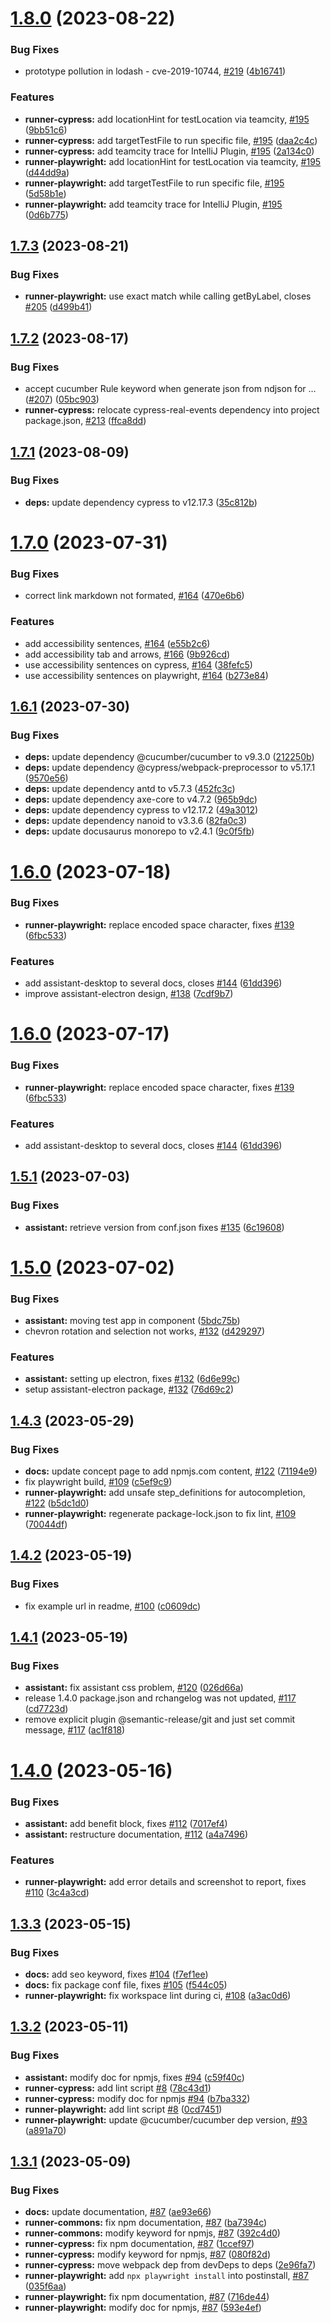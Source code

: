 # [1.8.0](https://github.com/Orange-OpenSource/uuv/compare/docs-v1.7.3...docs-v1.8.0) (2023-08-22)


### Bug Fixes

* prototype pollution in lodash - cve-2019-10744, [#219](https://github.com/Orange-OpenSource/uuv/issues/219) ([4b16741](https://github.com/Orange-OpenSource/uuv/commit/4b16741d53f814958ad0ee6d761e82d92374e5e8))


### Features

* **runner-cypress:** add locationHint for testLocation via teamcity, [#195](https://github.com/Orange-OpenSource/uuv/issues/195) ([9bb51c6](https://github.com/Orange-OpenSource/uuv/commit/9bb51c6be8984b004d89fac32668ae5cb2e43edb))
* **runner-cypress:** add targetTestFile to run specific file, [#195](https://github.com/Orange-OpenSource/uuv/issues/195) ([daa2c4c](https://github.com/Orange-OpenSource/uuv/commit/daa2c4c9fe503e345455fcab352cee2f939b0fc9))
* **runner-cypress:** add teamcity trace for IntelliJ Plugin, [#195](https://github.com/Orange-OpenSource/uuv/issues/195) ([2a134c0](https://github.com/Orange-OpenSource/uuv/commit/2a134c0c67a01fd18ec3a142a2c42738eac86732))
* **runner-playwright:** add locationHint for testLocation via teamcity, [#195](https://github.com/Orange-OpenSource/uuv/issues/195) ([d44dd9a](https://github.com/Orange-OpenSource/uuv/commit/d44dd9ae13e662e623391d43552b28c54ea465f1))
* **runner-playwright:** add targetTestFile to run specific file, [#195](https://github.com/Orange-OpenSource/uuv/issues/195) ([5d58b1e](https://github.com/Orange-OpenSource/uuv/commit/5d58b1ea7d4bddbc1675ec8e15455a06278957ff))
* **runner-playwright:** add teamcity trace for IntelliJ Plugin, [#195](https://github.com/Orange-OpenSource/uuv/issues/195) ([0d6b775](https://github.com/Orange-OpenSource/uuv/commit/0d6b7752ab26ffc4eaf8fe6a70fa60210ee747e8))

## [1.7.3](https://github.com/Orange-OpenSource/uuv/compare/docs-v1.7.2...docs-v1.7.3) (2023-08-21)


### Bug Fixes

* **runner-playwright:** use exact match while calling getByLabel, closes [#205](https://github.com/Orange-OpenSource/uuv/issues/205) ([d499b41](https://github.com/Orange-OpenSource/uuv/commit/d499b4138c01d072c251822e42a3d1b16b3cd7bb))

## [1.7.2](https://github.com/Orange-OpenSource/uuv/compare/docs-v1.7.1...docs-v1.7.2) (2023-08-17)


### Bug Fixes

* accept cucumber Rule keyword when generate json from ndjson for … ([#207](https://github.com/Orange-OpenSource/uuv/issues/207)) ([05bc903](https://github.com/Orange-OpenSource/uuv/commit/05bc90342ea2f7149109b5a12e428b04237bf00b))
* **runner-cypress:** relocate cypress-real-events dependency into project package.json, [#213](https://github.com/Orange-OpenSource/uuv/issues/213) ([ffca8dd](https://github.com/Orange-OpenSource/uuv/commit/ffca8dd21d3858d0020f6bf1974437bbf38fe6c4))

## [1.7.1](https://github.com/Orange-OpenSource/uuv/compare/docs-v1.7.0...docs-v1.7.1) (2023-08-09)


### Bug Fixes

* **deps:** update dependency cypress to v12.17.3 ([35c812b](https://github.com/Orange-OpenSource/uuv/commit/35c812bdabd1a3a2d27e972d3bb5c9323497c449))

# [1.7.0](https://github.com/Orange-OpenSource/uuv/compare/docs-v1.6.1...docs-v1.7.0) (2023-07-31)


### Bug Fixes

* correct link markdown not formated, [#164](https://github.com/Orange-OpenSource/uuv/issues/164) ([470e6b6](https://github.com/Orange-OpenSource/uuv/commit/470e6b6b07ef43261d14b0e8986cac304daf29d8))


### Features

* add accessibility sentences, [#164](https://github.com/Orange-OpenSource/uuv/issues/164) ([e55b2c6](https://github.com/Orange-OpenSource/uuv/commit/e55b2c647bec100294794fe34dabe582d2561643))
* add accessibility tab and arrows, [#166](https://github.com/Orange-OpenSource/uuv/issues/166) ([9b926cd](https://github.com/Orange-OpenSource/uuv/commit/9b926cd322049860a5f06810027dbeb7efe6d795))
* use accessibility sentences on cypress, [#164](https://github.com/Orange-OpenSource/uuv/issues/164) ([38fefc5](https://github.com/Orange-OpenSource/uuv/commit/38fefc5286cfd16c9693b8f6b0922679c1a9ca05))
* use accessibility sentences on playwright, [#164](https://github.com/Orange-OpenSource/uuv/issues/164) ([b273e84](https://github.com/Orange-OpenSource/uuv/commit/b273e842a1a6b82f1a9c707187aa3d176b7fcabc))

## [1.6.1](https://github.com/Orange-OpenSource/uuv/compare/docs-v1.6.0...docs-v1.6.1) (2023-07-30)


### Bug Fixes

* **deps:** update dependency @cucumber/cucumber to v9.3.0 ([212250b](https://github.com/Orange-OpenSource/uuv/commit/212250be47e040e34de18af33986a1f26f7b00a2))
* **deps:** update dependency @cypress/webpack-preprocessor to v5.17.1 ([9570e56](https://github.com/Orange-OpenSource/uuv/commit/9570e5689387a2c770994576d779a34ff242ca76))
* **deps:** update dependency antd to v5.7.3 ([452fc3c](https://github.com/Orange-OpenSource/uuv/commit/452fc3c3861509e8aba46b3efa248f365bbfb747))
* **deps:** update dependency axe-core to v4.7.2 ([965b9dc](https://github.com/Orange-OpenSource/uuv/commit/965b9dcb1445c369c770ed056ab990e3f966197b))
* **deps:** update dependency cypress to v12.17.2 ([49a3012](https://github.com/Orange-OpenSource/uuv/commit/49a3012f7ebf0e6ecc879d21ff86147938967607))
* **deps:** update dependency nanoid to v3.3.6 ([82fa0c3](https://github.com/Orange-OpenSource/uuv/commit/82fa0c31207a9004a8b365fe0e92fcaac38e1be3))
* **deps:** update docusaurus monorepo to v2.4.1 ([9c0f5fb](https://github.com/Orange-OpenSource/uuv/commit/9c0f5fb6a641f54fc97d0940acfebdfb5106a790))

# [1.6.0](https://github.com/Orange-OpenSource/uuv/compare/docs-v1.5.1...docs-v1.6.0) (2023-07-18)


### Bug Fixes

* **runner-playwright:** replace encoded space character, fixes [#139](https://github.com/Orange-OpenSource/uuv/issues/139) ([6fbc533](https://github.com/Orange-OpenSource/uuv/commit/6fbc533a19abe7ed2ec6cd720709ce2bc3ee7283))


### Features

* add assistant-desktop to several docs, closes [#144](https://github.com/Orange-OpenSource/uuv/issues/144) ([61dd396](https://github.com/Orange-OpenSource/uuv/commit/61dd3961fb5b8ca40e72762baf7b326686171788))
* improve assistant-electron design, [#138](https://github.com/Orange-OpenSource/uuv/issues/138) ([7cdf9b7](https://github.com/Orange-OpenSource/uuv/commit/7cdf9b775cf58b2f29e37f4762d39bb8d924d2d2))

# [1.6.0](https://github.com/Orange-OpenSource/uuv/compare/docs-v1.5.1...docs-v1.6.0) (2023-07-17)


### Bug Fixes

* **runner-playwright:** replace encoded space character, fixes [#139](https://github.com/Orange-OpenSource/uuv/issues/139) ([6fbc533](https://github.com/Orange-OpenSource/uuv/commit/6fbc533a19abe7ed2ec6cd720709ce2bc3ee7283))


### Features

* add assistant-desktop to several docs, closes [#144](https://github.com/Orange-OpenSource/uuv/issues/144) ([61dd396](https://github.com/Orange-OpenSource/uuv/commit/61dd3961fb5b8ca40e72762baf7b326686171788))

## [1.5.1](https://github.com/Orange-OpenSource/uuv/compare/docs-v1.5.0...docs-v1.5.1) (2023-07-03)


### Bug Fixes

* **assistant:** retrieve version from conf.json fixes [#135](https://github.com/Orange-OpenSource/uuv/issues/135) ([6c19608](https://github.com/Orange-OpenSource/uuv/commit/6c19608beb7ac107e969a95e1242f3997da10eb8))

# [1.5.0](https://github.com/Orange-OpenSource/uuv/compare/docs-v1.4.3...docs-v1.5.0) (2023-07-02)


### Bug Fixes

* **assistant:** moving test app in component ([5bdc75b](https://github.com/Orange-OpenSource/uuv/commit/5bdc75b9ae4aec75f7a944513af0d57a4107cefd))
* chevron rotation and selection not works, [#132](https://github.com/Orange-OpenSource/uuv/issues/132) ([d429297](https://github.com/Orange-OpenSource/uuv/commit/d429297b6dbc1f36a4d7478856bc7774ac1a812a))


### Features

* **assistant:** setting up electron, fixes [#132](https://github.com/Orange-OpenSource/uuv/issues/132) ([6d6e99c](https://github.com/Orange-OpenSource/uuv/commit/6d6e99cbbdb498e1d5f24a0386e52ae38fa1b161))
* setup assistant-electron package, [#132](https://github.com/Orange-OpenSource/uuv/issues/132) ([76d69c2](https://github.com/Orange-OpenSource/uuv/commit/76d69c2b5d311b40cb42c9511d224d7911133e10))

## [1.4.3](https://github.com/Orange-OpenSource/uuv/compare/docs-v1.4.2...docs-v1.4.3) (2023-05-29)


### Bug Fixes

* **docs:** update concept page to add npmjs.com content, [#122](https://github.com/Orange-OpenSource/uuv/issues/122) ([71194e9](https://github.com/Orange-OpenSource/uuv/commit/71194e90d2fa0a10db872dd937c3771cabd31d45))
* fix playwright build, [#109](https://github.com/Orange-OpenSource/uuv/issues/109) ([c5ef9c9](https://github.com/Orange-OpenSource/uuv/commit/c5ef9c9185f228e35fcaa41363ebae6409a050c7))
* **runner-playwright:** add unsafe step_definitions for autocompletion, [#122](https://github.com/Orange-OpenSource/uuv/issues/122) ([b5dc1d0](https://github.com/Orange-OpenSource/uuv/commit/b5dc1d0063e506cc376f35d4f1fe1fc4c1d5ded0))
* **runner-playwright:** regenerate package-lock.json to fix lint, [#109](https://github.com/Orange-OpenSource/uuv/issues/109) ([70044df](https://github.com/Orange-OpenSource/uuv/commit/70044dfd9efb2c6776a85cadd18966610d2d61f2))

## [1.4.2](https://github.com/Orange-OpenSource/uuv/compare/docs-v1.4.1...docs-v1.4.2) (2023-05-19)


### Bug Fixes

* fix example url in readme, [#100](https://github.com/Orange-OpenSource/uuv/issues/100) ([c0609dc](https://github.com/Orange-OpenSource/uuv/commit/c0609dc6eee36e842e3dc74095a338d48b5248cc))

## [1.4.1](https://github.com/Orange-OpenSource/uuv/compare/docs-v1.4.0...docs-v1.4.1) (2023-05-19)


### Bug Fixes

* **assistant:** fix assistant css problem, [#120](https://github.com/Orange-OpenSource/uuv/issues/120) ([026d66a](https://github.com/Orange-OpenSource/uuv/commit/026d66ad6ad7e9090282f1734335c5a7b1e417c6))
* release 1.4.0 package.json and rchangelog was not updated, [#117](https://github.com/Orange-OpenSource/uuv/issues/117) ([cd7723d](https://github.com/Orange-OpenSource/uuv/commit/cd7723d6d790dd5fd928a5d9d41bfd075159378a))
* remove explicit plugin @semantic-release/git and just set commit message, [#117](https://github.com/Orange-OpenSource/uuv/issues/117) ([ac1f818](https://github.com/Orange-OpenSource/uuv/commit/ac1f8188cccbcb224acb15180cd0bd131aaa6cd1))

# [1.4.0](https://github.com/Orange-OpenSource/uuv/compare/assistant-v1.3.3...assistant-v1.4.0) (2023-05-16)

### Bug Fixes

* **assistant:** add benefit block, fixes [#112](https://github.com/Orange-OpenSource/uuv/issues/112) ([7017ef4](https://github.com/Orange-OpenSource/uuv/commit/7017ef4c4df5cdac6f9b336e21cc2680a4672587))
* **assistant:** restructure documentation, [#112](https://github.com/Orange-OpenSource/uuv/issues/112) ([a4a7496](https://github.com/Orange-OpenSource/uuv/commit/a4a7496411c5c46cbfdc3d59bc41d0d4043ec71d))

### Features

* **runner-playwright:** add error details and screenshot to report, fixes [#110](https://github.com/Orange-OpenSource/uuv/issues/110) ([3c4a3cd](https://github.com/Orange-OpenSource/uuv/commit/3c4a3cd192b90242dd07bbdc4bb3ece780ee0c40))

## [1.3.3](https://github.com/Orange-OpenSource/uuv/compare/docs-v1.3.2...docs-v1.3.3) (2023-05-15)


### Bug Fixes

* **docs:** add seo keyword, fixes [#104](https://github.com/Orange-OpenSource/uuv/issues/104) ([f7ef1ee](https://github.com/Orange-OpenSource/uuv/commit/f7ef1eea4e44856aaa0331fdc7c984b7c74dc383))
* **docs:** fix package conf file, fixes [#105](https://github.com/Orange-OpenSource/uuv/issues/105) ([f544c05](https://github.com/Orange-OpenSource/uuv/commit/f544c0524124166794e9585f3d1cc8cbcf4eccde))
* **runner-playwright:** fix workspace lint during ci, [#108](https://github.com/Orange-OpenSource/uuv/issues/108) ([a3ac0d6](https://github.com/Orange-OpenSource/uuv/commit/a3ac0d68d27c34f36237b6f74b94e160b7cde9b8))

## [1.3.2](https://github.com/Orange-OpenSource/uuv/compare/docs-v1.3.1...docs-v1.3.2) (2023-05-11)


### Bug Fixes

* **assistant:** modify doc for npmjs, fixes [#94](https://github.com/Orange-OpenSource/uuv/issues/94) ([c59f40c](https://github.com/Orange-OpenSource/uuv/commit/c59f40c6e55d060e7186fa45ac1109d42f5c6d58))
* **runner-cypress:** add lint script [#8](https://github.com/Orange-OpenSource/uuv/issues/8) ([78c43d1](https://github.com/Orange-OpenSource/uuv/commit/78c43d1406709953086793298132f8fb85e68ba8))
* **runner-cypress:** modify doc for npmjs [#94](https://github.com/Orange-OpenSource/uuv/issues/94) ([b7ba332](https://github.com/Orange-OpenSource/uuv/commit/b7ba332900081318984e495d563c1477ffacd801))
* **runner-playwright:** add lint script [#8](https://github.com/Orange-OpenSource/uuv/issues/8) ([0cd7451](https://github.com/Orange-OpenSource/uuv/commit/0cd7451a2bb73698e05aefc6c89be01c2ea41c96))
* **runner-playwright:** update @cucumber/cucumber dep version, [#93](https://github.com/Orange-OpenSource/uuv/issues/93) ([a891a70](https://github.com/Orange-OpenSource/uuv/commit/a891a70daad1cb5d7d34f25097a31d89f92b92c6))

## [1.3.1](https://github.com/Orange-OpenSource/uuv/compare/docs-v1.3.0...docs-v1.3.1) (2023-05-09)


### Bug Fixes

* **docs:** update documentation, [#87](https://github.com/Orange-OpenSource/uuv/issues/87) ([ae93e66](https://github.com/Orange-OpenSource/uuv/commit/ae93e660a48f3330b3b5d2915927bd824fdb12de))
* **runner-commons:** fix npm documentation, [#87](https://github.com/Orange-OpenSource/uuv/issues/87) ([ba7394c](https://github.com/Orange-OpenSource/uuv/commit/ba7394cd755e350fd5a5964aed26435e5979e77d))
* **runner-commons:** modify keyword for npmjs, [#87](https://github.com/Orange-OpenSource/uuv/issues/87) ([392c4d0](https://github.com/Orange-OpenSource/uuv/commit/392c4d0337179dae2c2a96c26dc2cc32e0ad87b3))
* **runner-cypress:** fix npm documentation, [#87](https://github.com/Orange-OpenSource/uuv/issues/87) ([1ccef97](https://github.com/Orange-OpenSource/uuv/commit/1ccef97182614635050defdccbe8838df2603247))
* **runner-cypress:** modify keyword for npmjs, [#87](https://github.com/Orange-OpenSource/uuv/issues/87) ([080f82d](https://github.com/Orange-OpenSource/uuv/commit/080f82d92c376b0d30ee2fb3473a07d5fc1f0d73))
* **runner-cypress:** move webpack dep from devDeps to deps ([2e96fa7](https://github.com/Orange-OpenSource/uuv/commit/2e96fa77d8b9845d6df899603dee087aad13e8ef))
* **runner-playwright:** add `npx playwright install` into postinstall, [#87](https://github.com/Orange-OpenSource/uuv/issues/87) ([035f6aa](https://github.com/Orange-OpenSource/uuv/commit/035f6aabb7d654eb45b789e73d63f118b628f9af))
* **runner-playwright:** fix npm documentation, [#87](https://github.com/Orange-OpenSource/uuv/issues/87) ([716de44](https://github.com/Orange-OpenSource/uuv/commit/716de44456c50dcc4f52c3ed49f8fe48bf2f15b0))
* **runner-playwright:** modify doc for npmjs, [#87](https://github.com/Orange-OpenSource/uuv/issues/87) ([593e4ef](https://github.com/Orange-OpenSource/uuv/commit/593e4ef3d14df27b3770f17bac9ba9ba7f326f4a))
